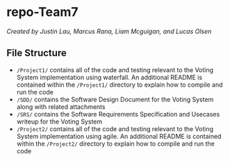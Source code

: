 # repo-Team7
*Created by Justin Lau, Marcus Rana, Liam Mcguigan, and Lucas Olsen*

## File Structure
- `/Project1/` contains all of the code and testing relevant to the Voting System implementation using waterfall.  An additional README is contained within the `/Project1/` directory to explain how to compile and run the code
- `/SDD/` contains the Software Design Document for the Voting System along with related attachments
- `/SRS/` contains the Software Requirements Specification and Usecases writeup for the Voting System
- `/Project2/` contains all of the code and testing relevant to the Voting System implementation using agile.  An additional README is contained within the `/Project2/` directory to explain how to compile and run the code